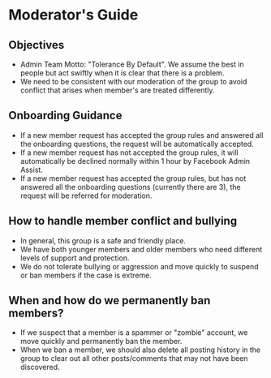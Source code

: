 # Moderator's Guide

## Objectives
- Admin Team Motto: "Tolerance By Default". We assume the best in people but act swiftly when it is clear that there is a problem.
- We need to be consistent with our moderation of the group to avoid conflict that arises when member's are treated differently.

## Onboarding Guidance
- If a new member request has accepted the group rules and answered all the onboarding questions, the request will be automatically accepted.
- If a new member request has not accepted the group rules, it will automatically be declined normally within 1 hour by Facebook Admin Assist.
- If a new member request has accepted the group rules, but has not answered all the onboarding questions (currently there are 3), the request will be referred for moderation.

## How to handle member conflict and bullying
- In general, this group is a safe and friendly place.
- We have both younger members and older members who need different levels of support and protection.
- We do not tolerate bullying or aggression and move quickly to suspend or ban members if the case is extreme.

## When and how do we permanently ban members?
- If we suspect that a member is a spammer or "zombie" account, we move quickly and permanently ban the member.
- When we ban a member, we should also delete all posting history in the group to clear out all other posts/comments that may not have been discovered.
